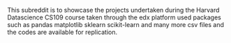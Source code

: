 This subreddit is to showcase the projects undertaken during the Harvard Datascience CS109 course taken through the edx platform 
used packages such as pandas matplotlib sklearn scikit-learn and many more 
csv files and the codes are available for replication.
